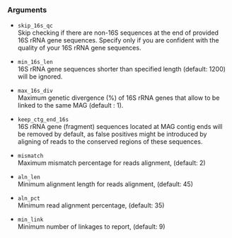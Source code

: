 
### Arguments


+ `skip_16s_qc`     
  Skip checking if there are non-16S sequences at the end of provided 16S rRNA gene sequences. Specify only if you are confident with the quality of your 16S rRNA gene sequences.


+ `min_16s_len`    
  16S rRNA gene sequences shorter than specified length (default: 1200) will be ignored.
  

+ `max_16s_div`    
   Maximum genetic divergence (%) of 16S rRNA genes that allow to be linked to the same MAG (default : 1).


+ `keep_ctg_end_16s`      
   16S rRNA gene (fragment) sequences located at MAG contig ends will be removed by default, 
   as false positives might be introduced by aligning of reads to the conserved regions of these sequences.


+ `mismatch`     
   Maximum mismatch percentage for reads alignment, (default: 2)


+ `aln_len`   
   Minimum alignment length for reads alignment, (default: 45)


+ `aln_pct`   
   Minimum read alignment percentage, (default: 35)


+ `min_link`  
   Minimum number of linkages to report, (default: 9)
